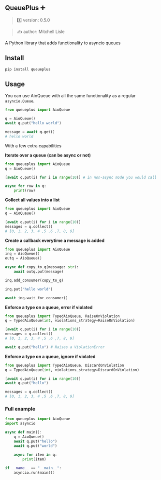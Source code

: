 ##  QueuePlus ➕

> 1️⃣ version: 0.5.0

> ✍️ author: Mitchell Lisle

A Python library that adds functionality to asyncio queues

## Install

```shell
pip install queueplus
```

## Usage

You can use AioQueue with all the same functionality as a regular `asyncio.Queue`.

```python
from queueplus import AioQueue

q = AioQueue()
await q.put("hello world")

message = await q.get()
# hello world
```

With a few extra capabilities

**Iterate over a queue (can be async or not)**
```python
from queueplus import AioQueue
q = AioQueue()

[await q.put(i) for i in range(10)] # in non-async mode you would call q.put_nowait

async for row in q:
    print(row)
```

**Collect all values into a list**
```python
from queueplus import AioQueue
q = AioQueue()

[await q.put(i) for i in range(10)]
messages = q.collect()
# [0, 1, 2, 3, 4 ,5 ,6 ,7, 8, 9]
```

**Create a callback everytime a message is added**
```python
from queueplus import AioQueue
inq = AioQueue()
outq = AioQueue()

async def copy_to_q(message: str):
    await outq.put(message)

inq.add_consumer(copy_to_q)

inq.put("hello world")

await inq.wait_for_consumer()
```

**Enforce a type on a queue, error if violated**
```python
from queueplus import TypedAioQueue, RaiseOnViolation
q = TypedAioQueue(int, violations_strategy=RaiseOnViolation)

[await q.put(i) for i in range(10)]
messages = q.collect()
# [0, 1, 2, 3, 4 ,5 ,6 ,7, 8, 9]

await q.put("hello") # Raises a ViolationError
```

**Enforce a type on a queue, ignore if violated**
```python
from queueplus import TypedAioQueue, DiscardOnViolation
q = TypedAioQueue(int, violations_strategy=DiscardOnViolation)

[await q.put(i) for i in range(10)]
await q.put("hello")

messages = q.collect()
# [0, 1, 2, 3, 4 ,5 ,6 ,7, 8, 9]
```

### Full example
```python
from queueplus import AioQueue
import asyncio

async def main():
    q = AioQueue()
    await q.put("hello")
    await q.put("world")
    
    async for item in q:
        print(item)

if __name__ == "__main__":
    asyncio.run(main())
```
